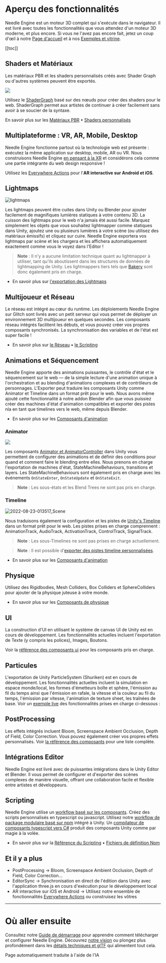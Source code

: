 # Aperçu des fonctionnalités

Needle Engine est un moteur 3D complet qui s'exécute dans le navigateur. Il est livré avec toutes les fonctionnalités que vous attendez d'un moteur 3D moderne, et plus encore. Si vous ne l'avez pas encore fait, jetez un coup d'œil à notre [Page d'accueil](https://needle.tools) et à nos [Exemples et vitrine](https://engine.needle.tools/samples).

[[toc]]

## Shaders et Matériaux

Les matériaux PBR et les shaders personnalisés créés avec Shader Graph ou d'autres systèmes peuvent être exportés.

<img src="https://user-images.githubusercontent.com/5083203/186012027-9bbe3944-fa56-41fa-bfbb-c989fa87aebb.png" />

Utilisez le [ShaderGraph](https://unity.com/features/shader-graph) basé sur des nœuds pour créer des shaders pour le web. ShaderGraph permet aux artistes de continuer à créer facilement sans avoir à se soucier de la syntaxe.

En savoir plus sur les [Matériaux PBR](./export.md#physically-based-materials-pbr) • [Shaders personnalisés](./export.md#custom-shaders)

## Multiplateforme : VR, AR, Mobile, Desktop
Needle Engine fonctionne partout où la technologie web est présente : exécutez la même application sur desktop, mobile, AR ou VR. Nous construisons Needle Engine [en pensant à la XR](./xr.md) et considérons cela comme une partie intégrante du web design responsive !

Utilisez les [Everywhere Actions](./everywhere-actions.md) pour l'**AR interactive sur Android et iOS**.

## Lightmaps

![lightmaps](https://user-images.githubusercontent.com/5083203/186163693-093c7ae2-96eb-4d75-b98f-bf19f78032ff.gif)

Les lightmaps peuvent être cuites dans Unity ou Blender pour ajouter facilement de magnifiques lumières statiques à votre contenu 3D. La cuisson des lightmaps pour le web n'a jamais été aussi facile. Marquez simplement les objets que vous souhaitez lightmapper comme statiques dans Unity, ajoutez une ou plusieurs lumières à votre scène (ou utilisez des matériaux émissifs) et cliquez sur cuire. Needle Engine exportera vos lightmaps par scène et les chargera et les affichera automatiquement exactement comme vous le voyez dans l'Editor !

> **Note** : Il n'y a aucune limitation technique quant au lightmapper à utiliser, tant qu'ils aboutissent dans les structures de données de lightmapping de Unity. Les lightmappers tiers tels que [Bakery](https://assetstore.unity.com/packages/tools/level-design/bakery-gpu-lightmapper-122218) sont donc également pris en charge.

- En savoir plus sur [l'exportation des Lightmaps](https://fwd.needle.tools/needle-engine/docs/lightmaps)

## Multijoueur et Réseau
Le réseau est intégré au cœur du runtime. Les déploiements Needle Engine sur Glitch sont livrés avec un petit serveur qui vous permet de déployer un environnement 3D multijoueur en quelques secondes. Les composants réseau intégrés facilitent les débuts, et vous pouvez créer vos propres composants synchronisés. La synchronisation des variables et de l'état est super facile !

- En savoir plus sur [le Réseau](https://fwd.needle.tools/needle-engine/docs/networking) • [le Scripting](https://fwd.needle.tools/needle-engine/docs/scripting)

## Animations et Séquencement
Needle Engine apporte des animations puissantes, le contrôle d'état et le séquencement sur le web — de la simple lecture d'une animation unique à l'orchestration et au blending d'animations complexes et de contrôleurs de personnages. L'Exporter peut traduire les composants Unity comme Animator et Timeline dans un format prêt pour le web.
Nous avons même ajouté cette fonctionnalité à notre addon Blender afin que vous puissiez créer des machines d'état d'animation compatibles et exporter des pistes nla en tant que timelines vers le web, même depuis Blender.

- En savoir plus sur les [Composants d'animation](./component-reference.md#animation)

### Animator

<img src="https://user-images.githubusercontent.com/5083203/186011302-176524b3-e8e5-4e6e-9b77-7faf3561bb15.png" />

Les composants [Animator et AnimatorController](https://docs.unity3d.com/Manual/class-AnimatorController.html) dans Unity vous permettent de configurer des animations et de définir des conditions pour quand et comment faire le blending entre elles. Nous prenons en charge l'exportation de machines d'état, StateMachineBehaviours, transitions et layers. Les StateMachineBehaviours sont également pris en charge avec les événements ``OnStateEnter``, ``OnStateUpdate`` et ``OnStateExit``.

> **Note** : Les sous-états et les Blend Trees ne sont pas pris en charge.

### Timeline

![2022-08-23-013517_Scene](https://user-images.githubusercontent.com/5083203/186037829-ee99340d-b19c-484d-b551-94797519c9d9.png)

Nous traduisons également la configuration et les pistes de [Unity's Timeline](https://unity.com/features/timeline) dans un format prêt pour le web.
Les pistes prises en charge comprennent : AnimationTrack, AudioTrack, ActivationTrack, ControlTrack, SignalTrack.

> **Note** : Les sous-Timelines ne sont pas prises en charge actuellement.

> **Note** : Il est possible d'[exporter des pistes timeline personnalisées](https://github.com/needle-tools/needle-engine-modules/tree/main/package/TimelineHtml).

- En savoir plus sur les [Composants d'animation](./component-reference.md#animation)

## Physique
Utilisez des Rigidbodies, Mesh Colliders, Box Colliders et SphereColliders pour ajouter de la physique juteuse à votre monde.

- En savoir plus sur les [Composants de physique](./component-reference.md#physics)

<sample src="https://engine.needle.tools/samples-uploads/physics-animation/" />

## UI
La construction d'UI en utilisant le système de canvas UI de Unity est en cours de développement. Les fonctionnalités actuelles incluent l'exportation de Texte (y compris les polices), Images, Boutons.

Voir la [référence des composants ui](component-reference.md#ui) pour les composants pris en charge.

<sample src="https://engine.needle.tools/samples-uploads/screenspace-ui" />

## Particules
L'exportation de Unity ParticleSystem (Shuriken) est en cours de développement. Les fonctionnalités actuelles incluent la simulation en espace monde/local, les formes d'émetteurs boîte et sphère, l'émission au fil du temps ainsi que l'émission en rafale, la vitesse et la couleur au fil du temps, l'émission par vitesse, l'animation de texture sheet, les traînées de base.
Voir un [exemple live](https://engine.needle.tools/samples/particles) des fonctionnalités prises en charge ci-dessous :

<sample src="https://engine.needle.tools/samples-uploads/particles/" />

## PostProcessing

Les effets intégrés incluent Bloom, Screenspace Ambient Occlusion, Depth of Field, Color Correction. Vous pouvez également créer vos propres effets personnalisés. Voir [la référence des composants](./component-reference.md#postprocessing) pour une liste complète.

<sample src="https://engine.needle.tools/samples-uploads/postprocessing/" />

## Intégrations Editor
Needle Engine est livré avec de puissantes intégrations dans le Unity Editor et Blender.
Il vous permet de configurer et d'exporter des scènes complexes de manière visuelle, offrant une collaboration facile et flexible entre artistes et développeurs.

## Scripting
Needle Engine utilise un [workflow basé sur les composants](scripting.md#component-architecture). Créez des scripts personnalisés en typescript ou javascript. Utilisez notre [workflow de package modulaire basé sur npm](https://fwd.needle.tools/needle-engine/docs/npmdef) intégré à Unity. Un [compilateur de composants typescript vers C#](https://fwd.needle.tools/needle-engine/docs/component-compiler) produit des composants Unity comme par magie à la volée.

- En savoir plus sur la [Référence du Scripting](scripting) • [Fichiers de définition Npm](https://fwd.needle.tools/needle-engine/docs/npmdef)

## Et il y a plus

- PostProcessing → Bloom, Screenspace Ambient Occlusion, Depth of Field, Color Correction...
- EditorSync → Synchronisation en direct de l'édition dans Unity avec l'application three.js en cours d'exécution pour le développement local
- AR interactive sur iOS et Android → Utilisez notre ensemble de fonctionnalités [Everywhere Actions](./everywhere-actions.md) ou construisez les vôtres

---
# Où aller ensuite

Consultez notre [Guide de démarrage](getting-started/) pour apprendre comment télécharger et configurer Needle Engine.
Découvrez [notre vision](vision) ou plongez plus profondément dans les [détails techniques et glTF](technical-overview) qui alimentent tout cela.

Page automatiquement traduite à l'aide de l'IA